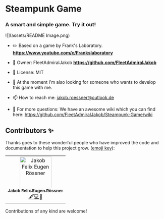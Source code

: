 # Steampunk Game

### A smart and simple game. **Try it out!**

![](assets/README Image.png)

- ✏️ Based on a game by Frank's Laboratory. **https://www.youtube.com/c/Frankslaboratory**

- 🚀 Owner: FleetAdmiralJakob **https://github.com/FleetAdmiralJakob**

- 📜 License: MIT

- 💞️ At the moment I'm also looking for someone who wants to develop this game with me.

- 📫 How to reach me: jakob.roessner@outlook.de

- 📖 For more questions: We have an awesome wiki which you can find here: https://github.com/FleetAdmiralJakob/Steampunk-Game/wiki

## Contributors ✨

Thanks goes to these wonderful people who have improved the code and documentation to help this project grow. ([emoji key](https://allcontributors.org/docs/en/emoji-key)):

<table>
  <tbody>
    <tr>
      <td align="center"><a href="https://github.com/FleetAdmiralJakob"><img src="https://avatars.githubusercontent.com/u/77451351?s=400&u=b59205206eba2ae0746903b0abb0f39fa56ccf2c&v=4" width="100px;" alt="Jakob Felix Eugen Rössner"/><br /><sub><b>Jakob Felix Eugen Rössner</b></sub></a><br /><a href="" title="Content">🖋</a><a href="" title="Code">💻</a><a href="https://github.com/up-for-grabs/up-for-grabs.net/commits?author=gewarren" title="Documentation">📖</a></td>
    </tr>
  </tbody>
  <tfoot>

  </tfoot>
</table>

Contributions of any kind are welcome!